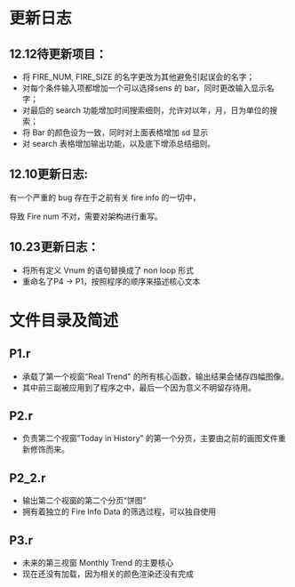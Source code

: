 # 更新日志

## 12.12待更新项目：

- 将 FIRE_NUM, FIRE_SIZE 的名字更改为其他避免引起误会的名字；
- 对每个条件输入项都增加一个可以选择sens 的 bar，同时更改输入显示名字；
- 对最后的 search 功能增加时间搜索细则，允许对以年，月，日为单位的搜索；
- 将 Bar 的颜色设为一致，同时对上面表格增加 sd 显示
- 对 search 表格增加输出功能，以及底下增添总结细则。



## 12.10更新日志:

有一个严重的 bug 存在于之前有关 fire info 的一切中，

导致 Fire num 不对，需要对架构进行重写。



## 10.23更新日志：

- 将所有定义 Vnum 的语句替换成了 non loop 形式
- 重命名了P4 -> P1，按照程序的顺序来描述核心文本





# 文件目录及简述

## P1.r

- 承载了第一个视窗“Real Trend" 的所有核心函数，输出结果会储存四幅图像。
- 其中前三副被应用到了程序之中，最后一个因为意义不明留存待用。



## P2.r

- 负责第二个视窗”Today in History" 的第一个分页，主要由之前的画图文件重新修饰而来。



## P2_2.r

- 输出第二个视窗的第二个分页“饼图”
- 拥有着独立的 Fire Info Data 的筛选过程，可以独自使用



## P3.r

- 未来的第三视窗 Monthly Trend 的主要核心
- 现在还没有加载，因为相关的颜色渲染还没有完成

